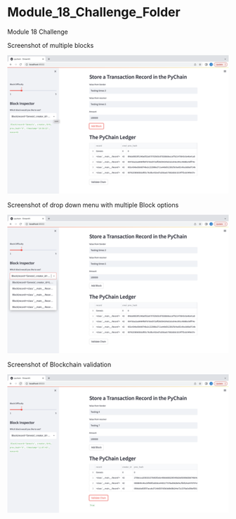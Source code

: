 # Module_18_Challenge_Folder
Module 18 Challenge

Screenshot of multiple blocks

![ss_1](https://github.com/LucasBucks/Module_18_Challenge_Folder/blob/main/Module_18_Challenge/Screen%20Shot%202022-08-13%20at%206.00.05%20AM.png)

Screenshot of drop down menu with multiple Block options

![ss_2](https://github.com/LucasBucks/Module_18_Challenge_Folder/blob/main/Module_18_Challenge/Screen%20Shot%202022-08-13%20at%206.00.14%20AM.png)

Screenshot of Blockchain validation

![ss_3](https://github.com/LucasBucks/Module_18_Challenge_Folder/blob/main/Module_18_Challenge/Screen%20Shot%202022-08-13%20at%206.08.27%20AM.png)

